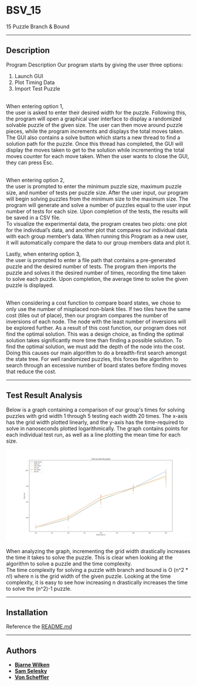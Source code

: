 # BSV_15

15 Puzzle Branch & Bound
***
## Description


Program Description
Our program starts by giving the user three options: 
1. Launch GUI
2. Plot Timing Data
3. Import Test Puzzle 

<br>When entering option 1, 
<br>the user is asked to enter their desired width for the puzzle. 
Following this, the program will open a graphical user interface to display a randomized solvable puzzle of the given size. 
The user can then move around puzzle pieces, while the program increments and displays the total moves taken. 
The GUI also contains a solve button which starts a new thread to find a solution path for the puzzle. 
Once this thread has completed, the GUI will display the moves taken to get to the solution while incrementing the total moves counter for each move taken. 
When the user wants to close the GUI, they can press Esc.

<br>When entering option 2, 
<br>the user is prompted to enter the minimum puzzle size, maximum puzzle size, and number of tests per puzzle size. 
After the user input, our program will begin solving puzzles from the minimum size to the maximum size. 
The program will generate and solve a number of puzzles equal to the user input number of tests for each size. 
Upon completion of the tests, the results will be saved in a CSV file.  
To visualize the experimental data, the program creates two plots: 
one plot for the individual’s data, and another plot that compares our individual data with each group member’s data. 
When running this Program as a new user, it will automatically compare the data to our group members data and plot it. 

Lastly, when entering option 3, 
<br>the user is prompted to enter a file path that contains a pre-generated puzzle and the desired number of tests. 
The program then imports the puzzle and solves it the desired number of times, recording the time taken to solve each puzzle. 
Upon completion, the average time to solve the given puzzle is displayed.


<br>When considering a cost function to compare board states, we chose to only use the number of misplaced non-blank tiles. If two tiles have the same cost (tiles out of place), then our program compares the number of inversions of each node. The node with the least number of inversions will be explored further. As a result of this cost function, our program does not find the optimal solution. This was a design choice, as finding the optimal solution takes significantly more time than finding a possible solution. To find the optimal solution, we must add the depth of the node into the cost. Doing this causes our main algorithm to do a breadth-first search amongst the state tree. For well randomized puzzles, this forces the algorithm to search through an excessive number of board states before finding moves that reduce the cost.


***
## Test Result Analysis


Below is a graph containing a comparison of our group's times for solving puzzles with grid width 1 through 5 testing each width 20 times. 
The x-axis has the grid width plotted linearly, and the y-axis has the time-required to solve in nanoseconds plotted logarithmically. 
The graph contains points for each individual test run, as well as a line plotting the mean time for each size.

![all.png](plots/all.png)

When analyzing the graph, incrementing the grid width drastically increases the time it takes to solve the puzzle. 
This is clear when looking at the algorithm to solve a puzzle and the time complexity.  
The time complexity for solving a puzzle with branch and bound is O (n^2 * n!) where n is the grid width of the given puzzle. 
Looking at the time complexity, it is easy to see how increasing n drastically increases the time to solve the (n^2)-1 puzzle.

***
## Installation

Reference the [README.md](README.md)

***
## Authors 

* [**Bjarne Wilken**](https://github.com/B-DUB99)
* [**Sam Selesky**](https://github.com/samselesky)
* [**Von Scheffler**](https://github.com/vscheff)

